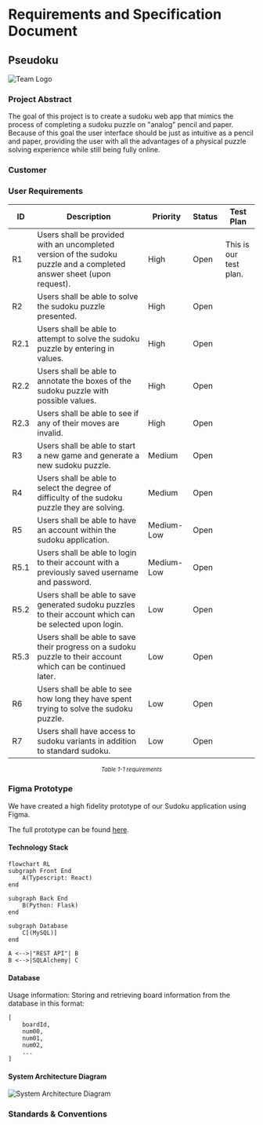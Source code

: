 # Requirements and Specification Document

## Pseudoku
![Team Logo](https://git.doit.wisc.edu/cdis/cs/courses/cs506/sp2024/team/mondaywednesdaylecture/T_24/cs506-team24/-/raw/main/docs/CS506_Team_Logo.png)

### Project Abstract

<!--A one paragraph summary of what the software will do.-->

The goal of this project is to create a sudoku web app that mimics the process of completing a sudoku puzzle on
"analog" pencil and paper. Because of this goal the user interface should be just as intuitive as a pencil and paper, providing the user with all the advantages of a physical puzzle solving experience while still being fully online. 

### Customer

<!--A brief description of the customer for this software, both in general (the population who might eventually use such a system) and specifically for this document (the customer(s) who informed this document). Every project will have a customer from the CS506 instructional staff. Requirements should not be derived simply from discussion among team members. Ideally your customer should not only talk to you about requirements but also be excited later in the semester to use the system.-->

### User Requirements

<!--This section lists the behavior that the users see. This information needs to be presented in a logical, organized fashion. It is most helpful if this section is organized in outline form: a bullet list of major topics (e.g., one for each kind of user, or each major piece of system functionality) each with some number of subtopics.-->

| ID   | Description                                                  | Priority | Status | Test Plan                                                    |
| ---- | ------------------------------------------------------------ | -------- | ------ | ------------------------------------------------------------ |
| R1 | Users shall be provided with an uncompleted version of the sudoku puzzle and a completed answer sheet (upon request). | High | Open | This is our test plan. |
| R2 | Users shall be able to solve the sudoku puzzle presented. | High | Open |
| R2.1 | Users shall be able to attempt to solve the sudoku puzzle by entering in values. | High | Open |
| R2.2 | Users shall be able to annotate the boxes of the sudoku puzzle with possible values. | High | Open |
| R2.3 | Users shall be able to see if any of their moves are invalid. | High | Open |
| R3 | Users shall be able to start a new game and generate a new sudoku puzzle. | Medium | Open |
| R4 | Users shall be able to select the degree of difficulty of the sudoku puzzle they are solving. | Medium | Open |
| R5 | Users shall be able to have an account within the sudoku application. | Medium-Low | Open |
| R5.1 | Users shall be able to login to their account with a previously saved username and password. | Medium-Low | Open |
| R5.2 | Users shall be able to save generated sudoku puzzles to their account which can be selected upon login. | Low | Open |
| R5.3 | Users shall be able to save their progress on a sudoku puzzle to their account which can be continued later. | Low | Open |
| R6 | Users shall be able to see how long they have spent trying to solve the sudoku puzzle. | Low | Open |
| R7 | Users shall have access to sudoku variants in addition to standard sudoku. | Low | Open |

<div align="center"><small><i>Table 1-1 requirements</i></small></div>


### Figma Prototype
We have created a high fidelity prototype of our Sudoku application using Figma.

The full prototype can be found [here](https://www.figma.com/file/gDVxq0N7kbBzlIZ1ySW40q/issue_21?type=design&node-id=0%3A1&mode=design&t=3KzTdZH16Ck1aMVe-1).


#### Technology Stack
```mermaid
flowchart RL
subgraph Front End
	A(Typescript: React)
end
	
subgraph Back End
	B(Python: Flask)
end
	
subgraph Database
	C[(MySQL)]
end

A <-->|"REST API"| B
B <-->|SQLAlchemy| C
```

#### Database
Usage information:
Storing and retrieving board information from the database in this format:

    [
        boardId,
        num00,
        num01,
        num02,
        ...
    ]


#### System Architecture Diagram
![System Architecture Diagram](https://git.doit.wisc.edu/cdis/cs/courses/cs506/sp2024/team/mondaywednesdaylecture/T_24/cs506-team24/-/raw/main/docs/System_Architecture_Diagram.png)


### Standards & Conventions


<!--Here you can document your coding standards and conventions. This includes decisions about naming, style guides, etc.-->
